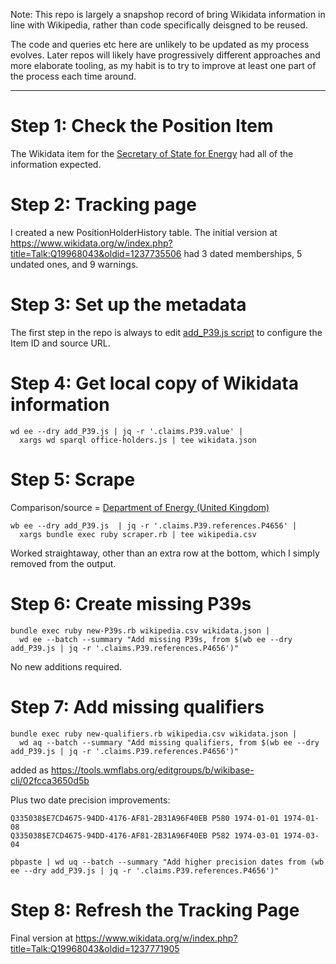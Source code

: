 Note: This repo is largely a snapshop record of bring Wikidata
information in line with Wikipedia, rather than code specifically
deisgned to be reused.

The code and queries etc here are unlikely to be updated as my process
evolves. Later repos will likely have progressively different approaches
and more elaborate tooling, as my habit is to try to improve at least
one part of the process each time around.

---------

Step 1: Check the Position Item
===============================

The Wikidata item for the
[Secretary of State for Energy](https://www.wikidata.org/wiki/Q19968043)
had all of the information expected.

Step 2: Tracking page
=====================

I created a new PositionHolderHistory table. The initial version at
https://www.wikidata.org/w/index.php?title=Talk:Q19968043&oldid=1237735506
had 3 dated memberships, 5 undated ones, and 9 warnings.

Step 3: Set up the metadata
===========================

The first step in the repo is always to edit [add_P39.js script](add_P39.js) 
to configure the Item ID and source URL.

Step 4: Get local copy of Wikidata information
==============================================

    wd ee --dry add_P39.js | jq -r '.claims.P39.value' |
      xargs wd sparql office-holders.js | tee wikidata.json

Step 5: Scrape
==============

Comparison/source = [Department of Energy (United Kingdom)](https://en.wikipedia.org/wiki/Department_of_Energy_(United_Kingdom))

    wb ee --dry add_P39.js  | jq -r '.claims.P39.references.P4656' |
      xargs bundle exec ruby scraper.rb | tee wikipedia.csv

Worked straightaway, other than an extra row at the bottom, which I
simply removed from the output.

Step 6: Create missing P39s
===========================

    bundle exec ruby new-P39s.rb wikipedia.csv wikidata.json |
      wd ee --batch --summary "Add missing P39s, from $(wb ee --dry add_P39.js | jq -r '.claims.P39.references.P4656')"

No new additions required.

Step 7: Add missing qualifiers
==============================

    bundle exec ruby new-qualifiers.rb wikipedia.csv wikidata.json |
      wd aq --batch --summary "Add missing qualifiers, from $(wb ee --dry add_P39.js | jq -r '.claims.P39.references.P4656')"

 added as https://tools.wmflabs.org/editgroups/b/wikibase-cli/02fcca3650d5b

Plus two date precision improvements:

    Q335038$E7CD4675-94DD-4176-AF81-2B31A96F40EB P580 1974-01-01 1974-01-08
    Q335038$E7CD4675-94DD-4176-AF81-2B31A96F40EB P582 1974-03-01 1974-03-04

    pbpaste | wd uq --batch --summary "Add higher precision dates from (wb ee --dry add_P39.js | jq -r '.claims.P39.references.P4656')"

Step 8: Refresh the Tracking Page
=================================

Final version at https://www.wikidata.org/w/index.php?title=Talk:Q19968043&oldid=1237771905
